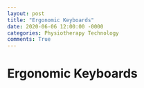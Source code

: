```yaml
---
layout: post
title: "Ergonomic Keyboards"
date: 2020-06-06 12:00:00 -0000
categories: Physiotherapy Technology
comments: True
---
```


# Ergonomic Keyboards

